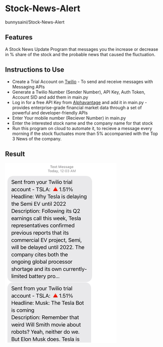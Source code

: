 # Stock-News-Alert
bunnysaini/Stock-News-Alert

## Features
A Stock News Update Program that messages you the increase or decrease in % share of the stock and the probable news that caused the fluctuation.

## Instructions to Use
- Create a Trial Account on [Twilio](https://www.twilio.com/) - To send and receive messages with Messaging APIs
- Generate a Twilio Number (Sender Number), API Key, Auth Token, Account SID and add them in main.py
- Log in for a free API Key from [Alphavantage](https://www.alphavantage.co/) and add it in main.py -  provides enterprise-grade financial market data through a set of powerful and developer-friendly APIs
- Enter Your mobile number (Reciever Number) in main.py
- Enter the interested stock name and the company name for that stock
- Run this program on cloud to automate it, to recieve a message every morning if the stock fluctuates more than 5% accompanied with the Top 3 News of the company.


## Result
![alt text](test.PNG)
